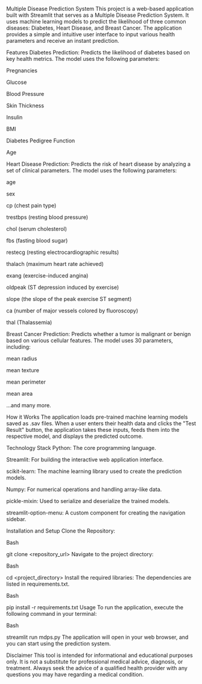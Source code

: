 
Multiple Disease Prediction System
This project is a web-based application built with Streamlit that serves as a Multiple Disease Prediction System. It uses machine learning models to predict the likelihood of three common diseases: Diabetes, Heart Disease, and Breast Cancer. The application provides a simple and intuitive user interface to input various health parameters and receive an instant prediction.

Features
Diabetes Prediction: Predicts the likelihood of diabetes based on key health metrics. The model uses the following parameters:

Pregnancies

Glucose

Blood Pressure

Skin Thickness

Insulin

BMI

Diabetes Pedigree Function

Age

Heart Disease Prediction: Predicts the risk of heart disease by analyzing a set of clinical parameters. The model uses the following parameters:

age

sex

cp (chest pain type)

trestbps (resting blood pressure)

chol (serum cholesterol)

fbs (fasting blood sugar)

restecg (resting electrocardiographic results)

thalach (maximum heart rate achieved)

exang (exercise-induced angina)

oldpeak (ST depression induced by exercise)

slope (the slope of the peak exercise ST segment)

ca (number of major vessels colored by fluoroscopy)

thal (Thalassemia)

Breast Cancer Prediction: Predicts whether a tumor is malignant or benign based on various cellular features. The model uses 30 parameters, including:

mean radius

mean texture

mean perimeter

mean area

...and many more.

How it Works
The application loads pre-trained machine learning models saved as .sav files. When a user enters their health data and clicks the "Test Result" button, the application takes these inputs, feeds them into the respective model, and displays the predicted outcome.

Technology Stack
Python: The core programming language.

Streamlit: For building the interactive web application interface.

scikit-learn: The machine learning library used to create the prediction models.

Numpy: For numerical operations and handling array-like data.

pickle-mixin: Used to serialize and deserialize the trained models.

streamlit-option-menu: A custom component for creating the navigation sidebar.

Installation and Setup
Clone the Repository:

Bash

git clone <repository_url>
Navigate to the project directory:

Bash

cd <project_directory>
Install the required libraries:
The dependencies are listed in requirements.txt.

Bash

pip install -r requirements.txt
Usage
To run the application, execute the following command in your terminal:

Bash

streamlit run mdps.py
The application will open in your web browser, and you can start using the prediction system.

Disclaimer
This tool is intended for informational and educational purposes only. It is not a substitute for professional medical advice, diagnosis, or treatment. Always seek the advice of a qualified health provider with any questions you may have regarding a medical condition.